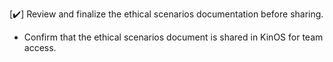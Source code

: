 [✔️] Review and finalize the ethical scenarios documentation before sharing.
- Confirm that the ethical scenarios document is shared in KinOS for team access.
